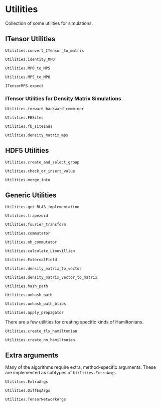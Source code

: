 # Utilities

Collection of some utilities for simulations.

## ITensor Utilities

```@docs
Utilities.convert_ITensor_to_matrix
```

```@docs
Utilities.identity_MPO
```

```@docs
Utilities.MPO_to_MPS
```

```@docs
Utilities.MPS_to_MPO
```

```@docs
ITensorMPS.expect
```

### ITensor Utilities for Density Matrix Simulations

```@docs
Utilities.forward_backward_combiner
```

```@docs
Utilities.FBSites
```

```@docs
Utilities.fb_siteinds
```

```@docs
Utilities.density_matrix_mps
```

## HDF5 Utilities

```@docs
Utilities.create_and_select_group
```

```@docs
Utilities.check_or_insert_value
```

```@docs
Utilities.merge_into
```

## Generic Utilities

```@docs
Utilities.get_BLAS_implementation
```

```@docs
Utilities.trapezoid
```

```@docs
Utilities.fourier_transform
```

```@docs
Utilities.commutator
```

```@docs
Utilities.nh_commutator
```

```@docs
Utilities.calculate_Liouvillian
```

```@docs
Utilities.ExternalField
```

```@docs
Utilities.density_matrix_to_vector
```

```@docs
Utilities.density_matrix_vector_to_matrix
```

```@docs
Utilities.hash_path
```

```@docs
Utilities.unhash_path
```

```@docs
Utilities.unhash_path_blips
```

```@docs
Utilities.apply_propagator
```

There are a few utilities for creating specific kinds of Hamiltonians.
```@docs
Utilities.create_tls_hamiltonian
```
```@docs
Utilities.create_nn_hamiltonian
```

##  Extra arguments
Many of the algorithms require extra, method-specific arguments. These are implemented as subtypes of `Utilities.ExtraArgs`.
```@docs
Utilities.ExtraArgs
```

```@docs
Utilities.DiffEqArgs
```

```@docs
Utilities.TensorNetworkArgs
```